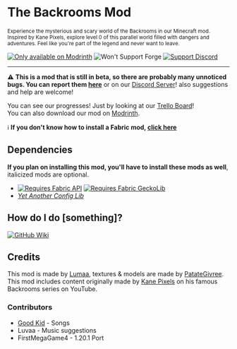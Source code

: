 # The Backrooms Mod

<sup>Experience the mysterious and scary world of the Backrooms in our Minecraft mod. Inspired by Kane Pixels, explore level 0 of this parallel world filled with dangers and adventures. Feel like you're part of the legend and never want to leave.</sup>

[![Only available on Modrinth](https://cdn.jsdelivr.net/npm/@intergrav/devins-badges@3/assets/cozy/available/modrinth_64h.png)](https://modrinth.com/mod/backrooms)
![Won't Support Forge](https://cdn.jsdelivr.net/npm/@intergrav/devins-badges@3/assets/cozy/unsupported/forge_64h.png)
[![Support Discord](https://cdn.jsdelivr.net/npm/@intergrav/devins-badges@3/assets/cozy/social/discord-singular_64h.png)](https://discord.gg/Rqpn3C7yR5)

* * *

⚠️ **This is a mod that is still in beta, so there are probably many unnoticed bugs. You can report them [here](https://github.com/lumaa-dev/BackroomsMod/issues)** or on our [Discord Server](https://lumaa.brebond.com/support)! also suggestions and help are welcome!

You can see our progresses! Just by looking at our [Trello Board](https://trello.com/b/gDUJ7vvz/the-backrooms-mod)!  
You can also download our mod on [Modrinth](https://modrinth.com/mod/backrooms).

ℹ️ **If you don't know how to install a Fabric mod, [click here](https://github.com/lumaa-dev/lumaa-dev/blob/main/installs.md#install-my-fabric-mods)**

## Dependencies
**If you plan on installing this mod, you'll have to install these mods as well**, italicized mods are optional.
- [![Requires Fabric API](https://cdn.jsdelivr.net/npm/@intergrav/devins-badges@3/assets/cozy/requires/fabric-api_64h.png)](https://modrinth.com/mod/fabric-api) [![Requires Fabric GeckoLib](https://cdn.jsdelivr.net/npm/@intergrav/devins-badges@3/assets/cozy/requires/geckolib_64h.png)](https://modrinth.com/mod/geckolib)
- *[Yet Another Config Lib](https://modrinth.com/mod/yacl/versions?l=fabric&g=1.19.4)*

## How do I do [something]?
[![GitHub Wiki](https://cdn.jsdelivr.net/npm/@intergrav/devins-badges@3/assets/cozy/documentation/gitbook_64h.png)](https://lumaa.gitbook.io/backrooms)

## Credits
This mod is made by [Lumaa](https://lumaa.brebond.com/), textures & models are made by [PatateGivree](https://namemc.com/profile/PatateGivree.1).
This mod includes content originally made by [Kane Pixels](https://www.youtube.com/c/KANEpixels) on his famous Backrooms series on YouTube.  

### Contributors
- [Good Kid](https://www.youtube.com/@GoodKidband) - Songs
- Luvaa - Music suggestions
- FirstMegaGame4 - 1.20.1 Port
